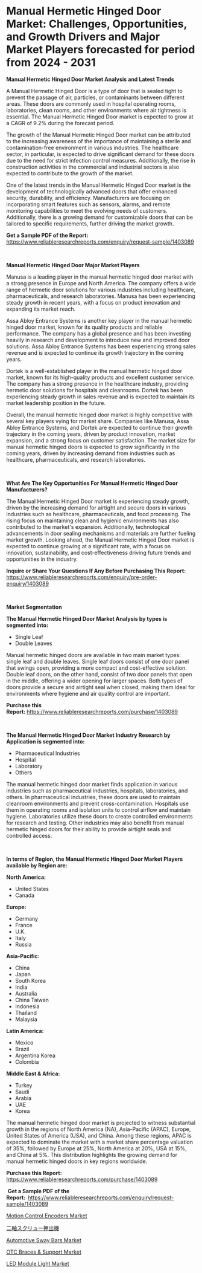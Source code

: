 <p><h1>Manual Hermetic Hinged Door Market: Challenges, Opportunities, and Growth Drivers and Major Market Players forecasted for period from 2024 - 2031</h1></p><p><strong>Manual Hermetic Hinged Door Market Analysis and Latest Trends</strong></p>
<p><p>A Manual Hermetic Hinged Door is a type of door that is sealed tight to prevent the passage of air, particles, or contaminants between different areas. These doors are commonly used in hospital operating rooms, laboratories, clean rooms, and other environments where air tightness is essential. The Manual Hermetic Hinged Door market is expected to grow at a CAGR of 9.2% during the forecast period.</p><p>The growth of the Manual Hermetic Hinged Door market can be attributed to the increasing awareness of the importance of maintaining a sterile and contamination-free environment in various industries. The healthcare sector, in particular, is expected to drive significant demand for these doors due to the need for strict infection control measures. Additionally, the rise in construction activities in the commercial and industrial sectors is also expected to contribute to the growth of the market.</p><p>One of the latest trends in the Manual Hermetic Hinged Door market is the development of technologically advanced doors that offer enhanced security, durability, and efficiency. Manufacturers are focusing on incorporating smart features such as sensors, alarms, and remote monitoring capabilities to meet the evolving needs of customers. Additionally, there is a growing demand for customizable doors that can be tailored to specific requirements, further driving the market growth.</p></p>
<p><strong>Get a Sample PDF of the Report:&nbsp;</strong> <a href="https://www.reliableresearchreports.com/enquiry/request-sample/1403089">https://www.reliableresearchreports.com/enquiry/request-sample/1403089</a></p>
<p>&nbsp;</p>
<p><strong>Manual Hermetic Hinged Door Major Market Players</strong></p>
<p><p>Manusa is a leading player in the manual hermetic hinged door market with a strong presence in Europe and North America. The company offers a wide range of hermetic door solutions for various industries including healthcare, pharmaceuticals, and research laboratories. Manusa has been experiencing steady growth in recent years, with a focus on product innovation and expanding its market reach.</p><p>Assa Abloy Entrance Systems is another key player in the manual hermetic hinged door market, known for its quality products and reliable performance. The company has a global presence and has been investing heavily in research and development to introduce new and improved door solutions. Assa Abloy Entrance Systems has been experiencing strong sales revenue and is expected to continue its growth trajectory in the coming years.</p><p>Dortek is a well-established player in the manual hermetic hinged door market, known for its high-quality products and excellent customer service. The company has a strong presence in the healthcare industry, providing hermetic door solutions for hospitals and cleanrooms. Dortek has been experiencing steady growth in sales revenue and is expected to maintain its market leadership position in the future.</p><p>Overall, the manual hermetic hinged door market is highly competitive with several key players vying for market share. Companies like Manusa, Assa Abloy Entrance Systems, and Dortek are expected to continue their growth trajectory in the coming years, driven by product innovation, market expansion, and a strong focus on customer satisfaction. The market size for manual hermetic hinged doors is expected to grow significantly in the coming years, driven by increasing demand from industries such as healthcare, pharmaceuticals, and research laboratories.</p></p>
<p>&nbsp;</p>
<p><strong>What Are The Key Opportunities For Manual Hermetic Hinged Door Manufacturers?</strong></p>
<p><p>The Manual Hermetic Hinged Door market is experiencing steady growth, driven by the increasing demand for airtight and secure doors in various industries such as healthcare, pharmaceuticals, and food processing. The rising focus on maintaining clean and hygienic environments has also contributed to the market's expansion. Additionally, technological advancements in door sealing mechanisms and materials are further fueling market growth. Looking ahead, the Manual Hermetic Hinged Door market is expected to continue growing at a significant rate, with a focus on innovation, sustainability, and cost-effectiveness driving future trends and opportunities in the industry.</p></p>
<p><strong>Inquire or Share Your Questions If Any Before Purchasing This Report:</strong> <a href="https://www.reliableresearchreports.com/enquiry/pre-order-enquiry/1403089">https://www.reliableresearchreports.com/enquiry/pre-order-enquiry/1403089</a></p>
<p>&nbsp;</p>
<p><strong>Market Segmentation</strong></p>
<p><strong>The Manual Hermetic Hinged Door Market Analysis by types is segmented into:</strong></p>
<p><ul><li>Single Leaf</li><li>Double Leaves</li></ul></p>
<p><p>Manual hermetic hinged doors are available in two main market types: single leaf and double leaves. Single leaf doors consist of one door panel that swings open, providing a more compact and cost-effective solution. Double leaf doors, on the other hand, consist of two door panels that open in the middle, offering a wider opening for larger spaces. Both types of doors provide a secure and airtight seal when closed, making them ideal for environments where hygiene and air quality control are important.</p></p>
<p><strong>Purchase this Report:&nbsp;</strong><a href="https://www.reliableresearchreports.com/purchase/1403089">https://www.reliableresearchreports.com/purchase/1403089</a></p>
<p>&nbsp;</p>
<p><strong>The Manual Hermetic Hinged Door Market Industry Research by Application is segmented into:</strong></p>
<p><ul><li>Pharmaceutical Industries</li><li>Hospital</li><li>Laboratory</li><li>Others</li></ul></p>
<p><p>The manual hermetic hinged door market finds application in various industries such as pharmaceutical industries, hospitals, laboratories, and others. In pharmaceutical industries, these doors are used to maintain cleanroom environments and prevent cross-contamination. Hospitals use them in operating rooms and isolation units to control airflow and maintain hygiene. Laboratories utilize these doors to create controlled environments for research and testing. Other industries may also benefit from manual hermetic hinged doors for their ability to provide airtight seals and controlled access.</p></p>
<p>&nbsp;</p>
<p><strong>In terms of Region, the Manual Hermetic Hinged Door Market Players available by Region are:</strong></p>
<p>
    <p> <strong> North America: </strong>
        <ul>
            <li>United States</li>
            <li>Canada</li>
        </ul>
        </p> 
    <p> <strong> Europe: </strong>
        <ul>
            <li>Germany</li>
            <li>France</li>
            <li>U.K.</li>
            <li>Italy</li>
            <li>Russia</li>
        </ul>
        </p> 
    <p> <strong> Asia-Pacific: </strong>
        <ul>
            <li>China</li>
            <li>Japan</li>
            <li>South Korea</li>
            <li>India</li>
            <li>Australia</li>
            <li>China Taiwan</li>
            <li>Indonesia</li>
            <li>Thailand</li>
            <li>Malaysia</li>
        </ul>
        </p> 
    <p> <strong> Latin America: </strong>
        <ul>
            <li>Mexico</li>
            <li>Brazil</li>
            <li>Argentina Korea</li>
            <li>Colombia</li>
        </ul>
        </p> 
    <p> <strong> Middle East & Africa: </strong>
        <ul>
            <li>Turkey</li>
            <li>Saudi</li>
            <li>Arabia</li>
            <li>UAE</li>
            <li>Korea</li>
        </ul>
    </p>
    </p>
<p><p>The manual hermetic hinged door market is projected to witness substantial growth in the regions of North America (NA), Asia-Pacific (APAC), Europe, United States of America (USA), and China. Among these regions, APAC is expected to dominate the market with a market share percentage valuation of 35%, followed by Europe at 25%, North America at 20%, USA at 15%, and China at 5%. This distribution highlights the growing demand for manual hermetic hinged doors in key regions worldwide.</p></p>
<p><strong>Purchase this Report: </strong><a href="https://www.reliableresearchreports.com/purchase/1403089">https://www.reliableresearchreports.com/purchase/1403089</a></p>
<p>&nbsp;<strong>Get a Sample PDF of the Report:&nbsp;&nbsp;</strong><a href="https://www.reliableresearchreports.com/enquiry/request-sample/1403089">https://www.reliableresearchreports.com/enquiry/request-sample/1403089</a></p>
<p><strong></strong></p>
<p><p><a href="https://bubble-tree-ea4.notion.site/Motion-Control-Encoders-Market-Analysis-Examines-its-Scope-on-Growth-Opportunities-and-Forecasted-T-2a5a4c3f34874747848e473aa4c17a68">Motion Control Encoders Market</a></p><p><a href="https://medium.com/@leonstoltrtenberg89/%E3%83%84%E3%82%A4%E3%83%B3%E3%82%B9%E3%82%AF%E3%83%AA%E3%83%A5%E3%83%BC%E3%82%A8%E3%82%AF%E3%82%B9%E3%83%88%E3%83%AB%E3%83%BC%E3%83%80%E3%83%BC%E5%B8%82%E5%A0%B4%E3%83%AC%E3%83%9D%E3%83%BC%E3%83%88%E3%81%AF-%E3%81%93%E3%81%AE%E5%B8%82%E5%A0%B4%E3%81%AE%E6%9C%80%E6%96%B0%E3%81%AE%E3%83%88%E3%83%AC%E3%83%B3%E3%83%89%E3%81%A8%E6%88%90%E9%95%B7%E6%A9%9F%E4%BC%9A%E3%82%92%E6%98%8E%E3%82%89%E3%81%8B%E3%81%AB%E3%81%97%E3%81%BE%E3%81%99-77d37db02bf1">二軸スクリュー押出機</a></p><p><a href="https://view.publitas.com/reportprime-1/global-automotive-sway-bars-market-by-types-applications-and-major-players-with-regional-growth-rate-analysis-and-development-situation-from-2024-to-2031/">Automotive Sway Bars Market</a></p><p><a href="https://woozy-pyroraptor-a1f.notion.site/Decoding-the-OTC-Braces-Support-Market-A-Deep-Dive-into-the-Latest-Market-Trends-Market-Segmenta-96c1ea43b6c246ee8ce87cfb9c800573">OTC Braces & Support Market</a></p><p><a href="https://view.publitas.com/reportprime-1/led-module-light-market-research-report-the-key-to-successful-business-strategy-forecasted-for-period-from-2024-2031/">LED Module Light Market</a></p></p>